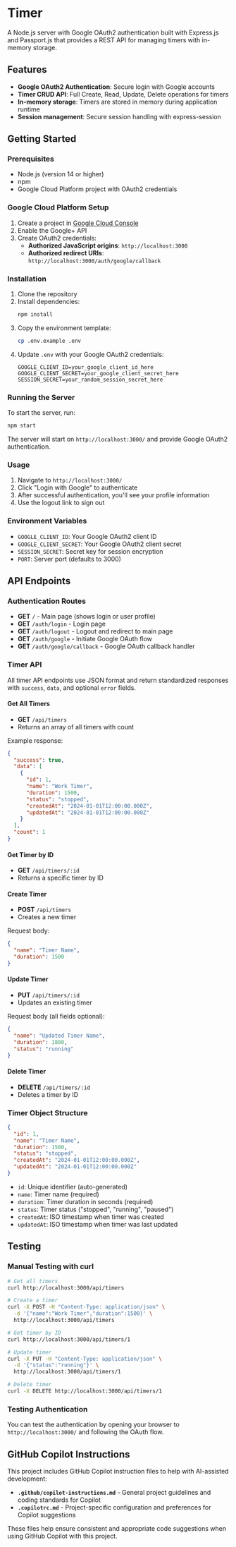 # Timer

A Node.js server with Google OAuth2 authentication built with Express.js and Passport.js that provides a REST API for managing timers with in-memory storage.

## Features

- **Google OAuth2 Authentication**: Secure login with Google accounts
- **Timer CRUD API**: Full Create, Read, Update, Delete operations for timers
- **In-memory storage**: Timers are stored in memory during application runtime
- **Session management**: Secure session handling with express-session

## Getting Started

### Prerequisites
- Node.js (version 14 or higher)
- npm
- Google Cloud Platform project with OAuth2 credentials

### Google Cloud Platform Setup

1. Create a project in [Google Cloud Console](https://console.cloud.google.com/)
2. Enable the Google+ API
3. Create OAuth2 credentials:
   - **Authorized JavaScript origins**: `http://localhost:3000`
   - **Authorized redirect URIs**: `http://localhost:3000/auth/google/callback`

### Installation

1. Clone the repository
2. Install dependencies:
   ```bash
   npm install
   ```
3. Copy the environment template:
   ```bash
   cp .env.example .env
   ```
4. Update `.env` with your Google OAuth2 credentials:
   ```
   GOOGLE_CLIENT_ID=your_google_client_id_here
   GOOGLE_CLIENT_SECRET=your_google_client_secret_here
   SESSION_SECRET=your_random_session_secret_here
   ```

### Running the Server

To start the server, run:
```bash
npm start
```

The server will start on `http://localhost:3000/` and provide Google OAuth2 authentication.

### Usage

1. Navigate to `http://localhost:3000/`
2. Click "Login with Google" to authenticate
3. After successful authentication, you'll see your profile information
4. Use the logout link to sign out

### Environment Variables

- `GOOGLE_CLIENT_ID`: Your Google OAuth2 client ID
- `GOOGLE_CLIENT_SECRET`: Your Google OAuth2 client secret  
- `SESSION_SECRET`: Secret key for session encryption
- `PORT`: Server port (defaults to 3000)

## API Endpoints

### Authentication Routes
- **GET** `/` - Main page (shows login or user profile)
- **GET** `/auth/login` - Login page
- **GET** `/auth/logout` - Logout and redirect to main page
- **GET** `/auth/google` - Initiate Google OAuth flow
- **GET** `/auth/google/callback` - Google OAuth callback handler

### Timer API
All timer API endpoints use JSON format and return standardized responses with `success`, `data`, and optional `error` fields.

#### Get All Timers
- **GET** `/api/timers`
- Returns an array of all timers with count

Example response:
```json
{
  "success": true,
  "data": [
    {
      "id": 1,
      "name": "Work Timer",
      "duration": 1500,
      "status": "stopped",
      "createdAt": "2024-01-01T12:00:00.000Z",
      "updatedAt": "2024-01-01T12:00:00.000Z"
    }
  ],
  "count": 1
}
```

#### Get Timer by ID
- **GET** `/api/timers/:id`
- Returns a specific timer by ID

#### Create Timer
- **POST** `/api/timers`
- Creates a new timer

Request body:
```json
{
  "name": "Timer Name",
  "duration": 1500
}
```

#### Update Timer
- **PUT** `/api/timers/:id`
- Updates an existing timer

Request body (all fields optional):
```json
{
  "name": "Updated Timer Name",
  "duration": 1800,
  "status": "running"
}
```

#### Delete Timer
- **DELETE** `/api/timers/:id`
- Deletes a timer by ID

### Timer Object Structure

```json
{
  "id": 1,
  "name": "Timer Name",
  "duration": 1500,
  "status": "stopped",
  "createdAt": "2024-01-01T12:00:00.000Z",
  "updatedAt": "2024-01-01T12:00:00.000Z"
}
```

- `id`: Unique identifier (auto-generated)
- `name`: Timer name (required)
- `duration`: Timer duration in seconds (required)
- `status`: Timer status ("stopped", "running", "paused")
- `createdAt`: ISO timestamp when timer was created
- `updatedAt`: ISO timestamp when timer was last updated

## Testing

### Manual Testing with curl

```bash
# Get all timers
curl http://localhost:3000/api/timers

# Create a timer
curl -X POST -H "Content-Type: application/json" \
  -d '{"name":"Work Timer","duration":1500}' \
  http://localhost:3000/api/timers

# Get timer by ID
curl http://localhost:3000/api/timers/1

# Update timer
curl -X PUT -H "Content-Type: application/json" \
  -d '{"status":"running"}' \
  http://localhost:3000/api/timers/1

# Delete timer
curl -X DELETE http://localhost:3000/api/timers/1
```

### Testing Authentication

You can test the authentication by opening your browser to `http://localhost:3000/` and following the OAuth flow.

## GitHub Copilot Instructions

This project includes GitHub Copilot instruction files to help with AI-assisted development:

- **`.github/copilot-instructions.md`** - General project guidelines and coding standards for Copilot
- **`.copilotrc.md`** - Project-specific configuration and preferences for Copilot suggestions

These files help ensure consistent and appropriate code suggestions when using GitHub Copilot with this project.

